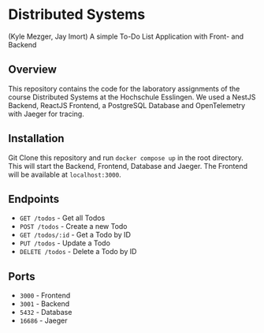 # Distributed Systems
(Kyle Mezger, Jay Imort)
A simple To-Do List Application with Front- and Backend

## Overview

This repository contains the code for the laboratory assignments of the course Distributed Systems at the Hochschule Esslingen. We used a NestJS Backend, ReactJS Frontend, a PostgreSQL Database and OpenTelemetry with Jaeger for tracing.

## Installation
Git Clone this repository and run `docker compose up` in the root directory. This will start the Backend, Frontend, Database and Jaeger. The Frontend will be available at `localhost:3000`. 

## Endpoints
- `GET /todos` - Get all Todos
- `POST /todos` - Create a new Todo
- `GET /todos/:id` - Get a Todo by ID
- `PUT /todos` - Update a Todo
- `DELETE /todos` - Delete a Todo by ID

## Ports
- `3000` - Frontend
- `3001` - Backend
- `5432` - Database
- `16686` - Jaeger

